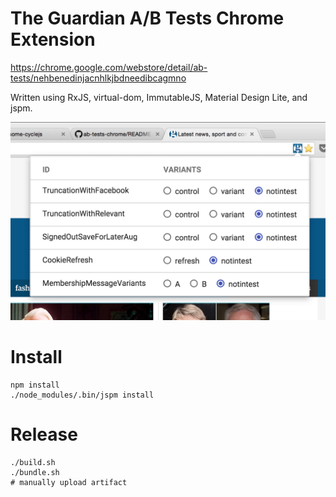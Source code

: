 # The Guardian A/B Tests Chrome Extension

https://chrome.google.com/webstore/detail/ab-tests/nehbenedinjacnhlkjbdneedibcagmno

Written using RxJS, virtual-dom, ImmutableJS, Material Design Lite, and jspm.

![Demo](demo.png)

# Install

```
npm install
./node_modules/.bin/jspm install
```

# Release

```
./build.sh
./bundle.sh
# manually upload artifact
```

